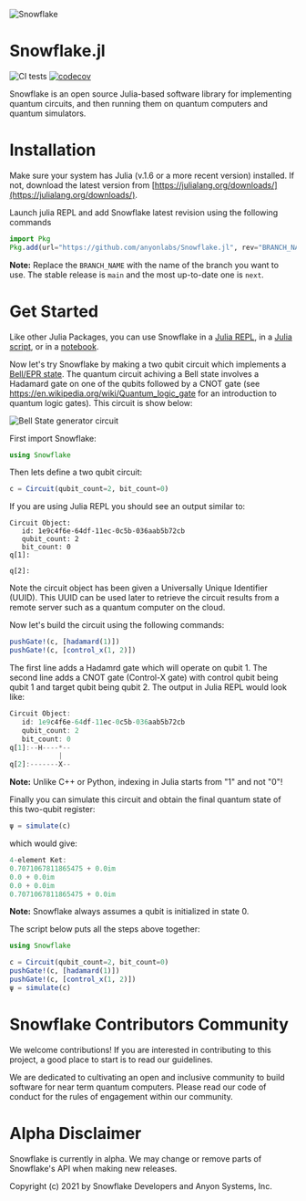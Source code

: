 ![Snowflake](https://repository-images.githubusercontent.com/441460066/a4572ad1-6421-4679-aa31-4c2a45829dc6)

# Snowflake.jl

![CI tests](https://github.com/anyonlabs/Snowflake.jl/actions/workflows/CI.yml/badge.svg)
[![codecov](https://codecov.io/gh/anyonlabs/Snowflake.jl/branch/main/graph/badge.svg?token=OB65YO307L)](https://codecov.io/gh/anyonlabs/Snowflake.jl)

Snowflake is an open source Julia-based software library for implementing quantum circuits, and then running them on quantum computers and quantum simulators.

# Installation

Make sure your system has Julia (v.1.6 or a more recent version)   installed. If not, download the latest version from [https://julialang.org/downloads/](https://julialang.org/downloads/).



Launch julia REPL and add Snowflake latest revision using the following commands

```julia
import Pkg
Pkg.add(url="https://github.com/anyonlabs/Snowflake.jl", rev="BRANCH_NAME")
```

**Note:** Replace the `BRANCH_NAME` with the name of the branch you want to use. The stable release is `main` and the most up-to-date one is `next`.

# Get Started

Like other Julia Packages, you can use Snowflake in a [Julia REPL](https://docs.julialang.org/en/v1/stdlib/REPL/), in a [Julia script](https://docs.julialang.org/en/v1/manual/getting-started/), or in a [notebook](https://docs.julialang.org/en/v1/manual/getting-started/).

Now let's try Snowflake by making a two qubit circuit which implements a [Bell/EPR state](https://en.wikipedia.org/wiki/Bell_state). The quantum circuit achiving a Bell state involves a Hadamard gate on one of the qubits followed by a CNOT gate (see https://en.wikipedia.org/wiki/Quantum_logic_gate for an introduction to quantum logic gates). This circuit is show below:

![Bell State generator circuit](https://upload.wikimedia.org/wikipedia/commons/f/fc/The_Hadamard-CNOT_transform_on_the_zero-state.png)

First import Snowflake:

```julia
using Snowflake
```

Then lets define a two qubit circuit:

```julia
c = Circuit(qubit_count=2, bit_count=0)
```

If you are using Julia REPL you should see an output similar to:

```
Circuit Object:
   id: 1e9c4f6e-64df-11ec-0c5b-036aab5b72cb
   qubit_count: 2
   bit_count: 0
q[1]:

q[2]:
```

Note the circuit object has been given a Universally Unique Identifier (UUID). This UUID can be used later to retrieve the circuit results from a remote server such as a quantum computer on the cloud.

Now let's build the circuit using the following commands:

```julia
pushGate!(c, [hadamard(1)])
pushGate!(c, [control_x(1, 2)])
```

The first line adds a Hadamrd gate which will operate on qubit 1. The second line adds a CNOT gate (Control-X gate) with control qubit being qubit 1 and target qubit being qubit 2. The output in Julia REPL would look like:

```julia
Circuit Object:
   id: 1e9c4f6e-64df-11ec-0c5b-036aab5b72cb
   qubit_count: 2
   bit_count: 0
q[1]:--H----*--
            |
q[2]:-------X--
```

**Note:** Unlike C++ or Python, indexing in Julia starts from "1" and not "0"!

Finally you can simulate this circuit and obtain the final quantum state of this two-qubit register:

```julia
ψ = simulate(c)
```

which would give:

```julia
4-element Ket:
0.7071067811865475 + 0.0im
0.0 + 0.0im
0.0 + 0.0im
0.7071067811865475 + 0.0im
```

**Note:** Snowflake always assumes a qubit is initialized in state 0.

The script below puts all the steps above together:

```julia
using Snowflake

c = Circuit(qubit_count=2, bit_count=0)
pushGate!(c, [hadamard(1)])
pushGate!(c, [control_x(1, 2)])
ψ = simulate(c)
```

# Snowflake Contributors Community

We welcome contributions! If you are interested in contributing to this project, a good place to start is to read our guidelines.

We are dedicated to cultivating an open and inclusive community to build software for near term quantum computers. Please read our code of conduct for the rules of engagement within our community.

# Alpha Disclaimer

Snowflake is currently in alpha. We may change or remove parts of Snowflake's API when making new releases.

Copyright (c) 2021 by Snowflake Developers and Anyon Systems, Inc.
